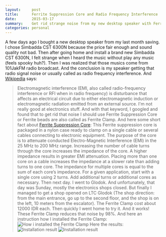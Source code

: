 ```yaml
---
layout:     post
title:      Ferrite Suppression Core and Radio Frequency Interference
date:       2015-03-17
summary:    Get rid strange noise from my new desktop speaker with Ferrite Suppression Core
categories: personal
---
```


A few days ago I bought a new desktop speaker from my last month saving. I chose Simbadda CST 6300N because the price fair enough and sound quality not bad. Then after going home and install a brand new Simbadda CST 6300N, I felt strange when I heard the music without play any music (feels spooky huh?). Then I was realized that those musics come from 101JakFM radio broadcast. And the conclusion is my speaker getting that radio signal noise or usually called as radio frequency interference. And [Wikipedia](https://en.wikipedia.org/wiki/Electromagnetic_interference) says:
> Electromagnetic interference (EMI, also called radio-frequency interference or RFI when in radio frequency) is disturbance that affects an electrical circuit due to either electromagnetic induction or electromagnetic radiation emitted from an external source.
I'm not really good at electronics stuff. And with that keyword, I googled and found that to get rid that noise I should use Ferrite Suppression Core or Ferrite beads are also called as Ferrite Clamp. And here some short fact about [Ferrite Suppression Core](http://www.clrwtr.com/Red-Lion-Noise-Suppression.html):
> This Ferrite suppression core is packaged in a nylon case ready to clamp on a single cable or several cables connecting to electronic equipment. The purpose of the core is to attenuate conducted Electro-Magnetic Interference (EMI) in the 25 MHz to 200 MHz range. Increasing the number of cable turns through the core increases the impedance of the core. A higher impedance results in greater EMI attenuation. Placing more than one core on a cable increases the impedance at a slower rate than adding turns to one core. The impedance for multiple cores is equal to the sum of each core’s impedance. For a given application, start with a single core using 2 turns. Add additional turns or additional cores as necessary.
Then next day. I went to Glodok. And unfortunately, that day was Sunday, mostly the electronics shops closed. But finally I managed to get a shop opened on LTC Glodok (The shop direction: from the main entrance, go up to the second floor, and the shop is on the left, 10 meters from the escalator). The Ferrite Clamp cost about 12000 IDR each. Then quickly I went home to try it. And it works! These Ferrite Clamp reduces that noise by 98%.
And here an instruction how I installed the Ferrite Clamp:
![How i installed the Ferrite Clamp](https://ajiz8w.dm2301.livefilestore.com/y2pxeQvkOve-zvDXwwahbDFXJpgrZp0WU2EW0oT0S_vqnwMhji68xQMVZKPoqk51GiHP4IzJLiIDFDfKxoLOzmh5Mx1Ov303QJNtw5vFRisTcHamQjI4fa9nsYl7xQqoy6Oz_WYxqA5V_5zKQjWE5jglQ/Red-Lion-FCOR.jpg)
Here the results:
![Installation result](https://ajiz8w.dm2301.livefilestore.com/y2pp6x8mcLILTPT2C5e4gn0BIgn2RVGHzS5dyKuPWii7L3TCaO-U4_wSN8cWBMpa20B5_IeroCIq0hbUuEuYEU6R4tf-jshaAYslSQ9BY4wiepzqR9_CX4_4P93ke1Y-NqmWVCVXxNnkb3OvNZQCzweSA/IMAG2574.jpg)
![Installation result](https://ajiz8w.dm2301.livefilestore.com/y2pakQ4BFWw60C-zTEGQgBZ1tdLq7ssgmH0n5wNjD46tBvP3k8cXEfNf6s3xLFMhJWUHVfZQ8gquw2g1thvWKvrDGawaoPIsjCjVgd_Ma3EeGFKT24QDd-HVPRYn1CjiGu9cnIQmzq1PKQw74hpyD7Waw/IMAG2576.jpg)

